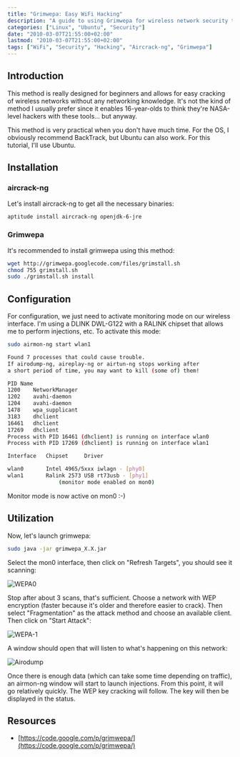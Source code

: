 ```yaml
---
title: "Grimwepa: Easy WiFi Hacking"
description: "A guide to using Grimwepa for wireless network security testing in Ubuntu"
categories: ["Linux", "Ubuntu", "Security"]
date: "2010-03-07T21:55:00+02:00"
lastmod: "2010-03-07T21:55:00+02:00"
tags: ["WiFi", "Security", "Hacking", "Aircrack-ng", "Grimwepa"]
---
```


## Introduction

This method is really designed for beginners and allows for easy cracking of wireless networks without any networking knowledge. It's not the kind of method I usually prefer since it enables 16-year-olds to think they're NASA-level hackers with these tools... but anyway.

This method is very practical when you don't have much time. For the OS, I obviously recommend BackTrack, but Ubuntu can also work. For this tutorial, I'll use Ubuntu.

## Installation

### aircrack-ng

Let's install aircrack-ng to get all the necessary binaries:

```bash
aptitude install aircrack-ng openjdk-6-jre
```

### Grimwepa

It's recommended to install grimwepa using this method:

```bash
wget http://grimwepa.googlecode.com/files/grimstall.sh
chmod 755 grimstall.sh
sudo ./grimstall.sh install
```

## Configuration

For configuration, we just need to activate monitoring mode on our wireless interface. I'm using a DLINK DWL-G122 with a RALINK chipset that allows me to perform injections, etc. To activate this mode:

```bash
sudo airmon-ng start wlan1

Found 7 processes that could cause trouble.
If airodump-ng, aireplay-ng or airtun-ng stops working after
a short period of time, you may want to kill (some of) them!

PID	Name
1200	NetworkManager
1202	avahi-daemon
1204	avahi-daemon
1478	wpa_supplicant
3183	dhclient
16461	dhclient
17269	dhclient
Process with PID 16461 (dhclient) is running on interface wlan0
Process with PID 17269 (dhclient) is running on interface wlan1

Interface	Chipset		Driver

wlan0		Intel 4965/5xxx	iwlagn - [phy0]
wlan1		Ralink 2573 USB	rt73usb - [phy1]
				(monitor mode enabled on mon0)
```

Monitor mode is now active on mon0 :-)

## Utilization

Now, let's launch grimwepa:

```bash
sudo java -jar grimwepa_X.X.jar
```

Select the mon0 interface, then click on "Refresh Targets", you should see it scanning:

![WEPA0](../../static/images/wepa0.avif)

Stop after about 3 scans, that's sufficient. Choose a network with WEP encryption (faster because it's older and therefore easier to crack). Then select "Fragmentation" as the attack method and choose an available client. Then click on "Start Attack":

![WEPA-1](../../static/images/wepa-1.avif)

A window should open that will listen to what's happening on this network:

![Airodump](../../static/images/airodump.avif)

Once there is enough data (which can take some time depending on traffic), an airmon-ng window will start to launch injections. From this point, it will go relatively quickly. The WEP key cracking will follow. The key will then be displayed in the status.

## Resources
- [https://code.google.com/p/grimwepa/](https://code.google.com/p/grimwepa/)
